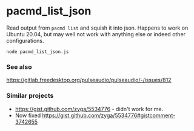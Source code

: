 # pacmd_list_json

Read output from `pacmd list` and squish it into json. Happens to work on Ubuntu 20.04, but may well not work with anything else or indeed other configurations.

```
node pacmd_list_json.js
```

### See also

https://gitlab.freedesktop.org/pulseaudio/pulseaudio/-/issues/812

### Similar projects

* https://gist.github.com/zyga/5534776 - didn't work for me.
* Now fixed https://gist.github.com/zyga/5534776#gistcomment-3742655


